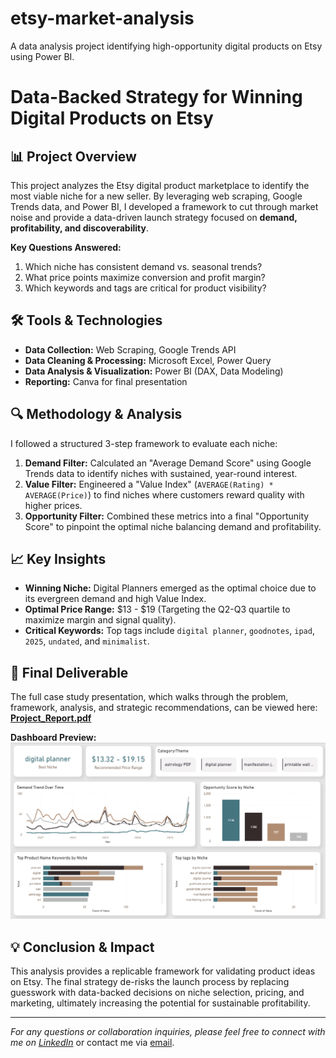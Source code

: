# etsy-market-analysis
A data analysis project identifying high-opportunity digital products on Etsy using Power BI.

# Data-Backed Strategy for Winning Digital Products on Etsy

## 📊 Project Overview
This project analyzes the Etsy digital product marketplace to identify the most viable niche for a new seller. By leveraging web scraping, Google Trends data, and Power BI, I developed a framework to cut through market noise and provide a data-driven launch strategy focused on **demand, profitability, and discoverability**.

**Key Questions Answered:**
1.  Which niche has consistent demand vs. seasonal trends?
2.  What price points maximize conversion and profit margin?
3.  Which keywords and tags are critical for product visibility?

## 🛠️ Tools & Technologies
- **Data Collection:** Web Scraping, Google Trends API
- **Data Cleaning & Processing:** Microsoft Excel, Power Query
- **Data Analysis & Visualization:** Power BI (DAX, Data Modeling)
- **Reporting:** Canva for final presentation


## 🔍 Methodology & Analysis
I followed a structured 3-step framework to evaluate each niche:

1.  **Demand Filter:** Calculated an "Average Demand Score" using Google Trends data to identify niches with sustained, year-round interest.
2.  **Value Filter:** Engineered a "Value Index" (`AVERAGE(Rating) * AVERAGE(Price)`) to find niches where customers reward quality with higher prices.
3.  **Opportunity Filter:** Combined these metrics into a final "Opportunity Score" to pinpoint the optimal niche balancing demand and profitability.

## 📈 Key Insights
- **Winning Niche:** Digital Planners emerged as the optimal choice due to its evergreen demand and high Value Index.
- **Optimal Price Range:** $13 - $19 (Targeting the Q2-Q3 quartile to maximize margin and signal quality).
- **Critical Keywords:** Top tags include `digital planner`, `goodnotes`, `ipad`, `2025`, `undated`, and `minimalist`.

## 📄 Final Deliverable
The full case study presentation, which walks through the problem, framework, analysis, and strategic recommendations, can be viewed here:
**[Project_Report.pdf](Project_Report.pdf)**

**Dashboard Preview:**
![Power BI Dashboard Preview](images/Dashboard_Review.png)

## 💡 Conclusion & Impact
This analysis provides a replicable framework for validating product ideas on Etsy. The final strategy de-risks the launch process by replacing guesswork with data-backed decisions on niche selection, pricing, and marketing, ultimately increasing the potential for sustainable profitability.

---
*For any questions or collaboration inquiries, please feel free to connect with me on [LinkedIn](https://www.linkedin.com/in/purvashi-shah/)* or contact me via [email](mailto:purvashi.shah.2003.@gmail.com).
